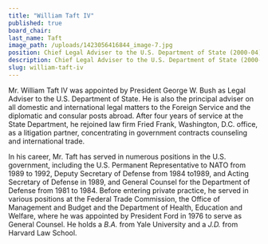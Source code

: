 ```yaml
---
title: "William Taft IV"
published: true
board_chair:
last_name: Taft
image_path: /uploads/1423056416844_image-7.jpg
position: Chief Legal Adviser to the U.S. Department of State (2000-04)
description: Chief Legal Adviser to the U.S. Department of State (2000-04)
slug: william-taft-iv
---
```


Mr. William Taft IV was appointed by President George W. Bush as Legal Adviser to the U.S. Department of State. He is also the principal adviser on all domestic and international legal matters to the Foreign Service and the diplomatic and consular posts abroad. After four years of service at the State Department, he rejoined law firm Fried Frank, Washington, D.C. office, as a litigation partner, concentrating in government contracts counseling and international trade.

In his career, Mr. Taft has served in numerous positions in the U.S. government, including the U.S. Permanent Representative to NATO from 1989 to 1992, Deputy Secretary of Defense from 1984 to1989, and Acting Secretary of Defense in 1989, and General Counsel for the Department of Defense from 1981 to 1984. Before entering private practice, he served in various positions at the Federal Trade Commission, the Office of Management and Budget and the Department of Health, Education and Welfare, where he was appointed by President Ford in 1976 to serve as General Counsel. He holds a _B.A._ from Yale University and a _J.D._ from Harvard Law School.

